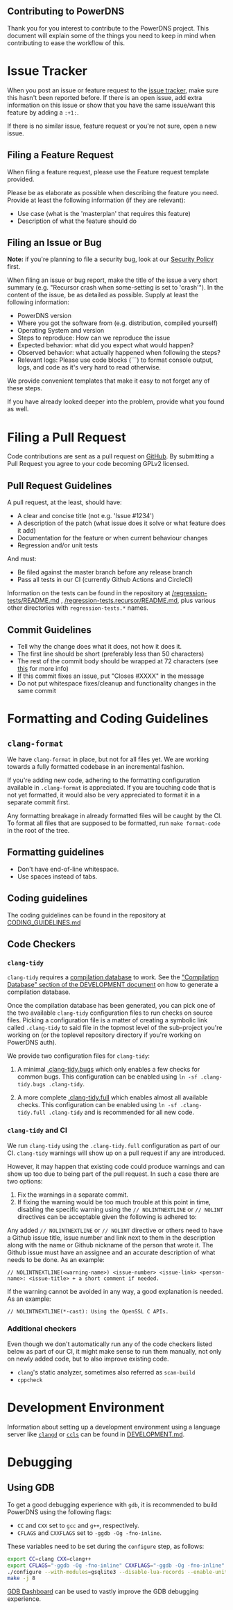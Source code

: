 Contributing to PowerDNS
------------------------
Thank you for you interest to contribute to the PowerDNS project. This document
will explain some of the things you need to keep in mind when contributing to
ease the workflow of this.

# Issue Tracker
When you post an issue or feature request to the
[issue tracker](https://github.com/PowerDNS/pdns/issues), make sure this hasn't
been reported before. If there is an open issue, add extra information on this
issue or show that you have the same issue/want this feature by adding a `:+1:`.

If there is no similar issue, feature request or you're not sure, open a new
issue.

## Filing a Feature Request
When filing a feature request, please use the Feature request template provided.

Please be as elaborate as possible when describing the feature you need. Provide
at least the following information (if they are relevant):

* Use case (what is the 'masterplan' that requires this feature)
* Description of what the feature should do

## Filing an Issue or Bug
**Note:** if you're planning to file a security bug, look at our
[Security Policy](https://doc.powerdns.com/md/security/) first.

When filing an issue or bug report, make the title of the issue a very short
summary (e.g. "Recursor crash when some-setting is set to 'crash'"). In the
content of the issue, be as detailed as possible. Supply at least the following
information:

* PowerDNS version
* Where you got the software from (e.g. distribution, compiled yourself)
* Operating System and version
* Steps to reproduce: How can we reproduce the issue
* Expected behavior: what did you expect what would happen?
* Observed behavior: what actually happened when following the steps?
* Relevant logs: Please use code blocks (\`\`\`) to format console output, logs, and code as it's very hard to read otherwise.

We provide convenient templates that make it easy to not forget any of these steps.

If you have already looked deeper into the problem, provide what you found as
well.

# Filing a Pull Request
Code contributions are sent as a pull request on [GitHub](https://github.com/PowerDNS/pdns/pulls).
By submitting a Pull Request you agree to your code becoming GPLv2 licensed.

## Pull Request Guidelines
A pull request, at the least, should have:

* A clear and concise title (not e.g. 'Issue #1234')
* A description of the patch (what issue does it solve or what feature does it add)
* Documentation for the feature or when current behaviour changes
* Regression and/or unit tests

And must:
* Be filed against the master branch before any release branch
* Pass all tests in our CI (currently Github Actions and CircleCI)

Information on the tests can be found in the repository at
[/regression-tests/README.md](https://github.com/PowerDNS/pdns/blob/master/regression-tests/README.md)
,
[/regression-tests.recursor/README.md](https://github.com/PowerDNS/pdns/blob/master/regression-tests.recursor/README.md),
plus various other directories with `regression-tests.*` names.

## Commit Guidelines
* Tell why the change does what it does, not how it does it.
* The first line should be short (preferably less than 50 characters)
* The rest of the commit body should be wrapped at 72 characters (see [this](http://tbaggery.com/2008/04/19/a-note-about-git-commit-messages.html) for more info)
* If this commit fixes an issue, put "Closes #XXXX" in the message
* Do not put whitespace fixes/cleanup and functionality changes in the same commit

# Formatting and Coding Guidelines

## `clang-format`

We have `clang-format` in place, but not for all files yet. We are working towards a fully formatted codebase in an incremental fashion.

If you're adding new code, adhering to the formatting configuration available in `.clang-format` is appreciated. If you are touching code that is not yet formatted, it would also be very appreciated to format it in a separate commit first.

Any formatting breakage in already formatted files will be caught by the CI. To format all files that are supposed to be formatted, run `make format-code` in the root of the tree.

## Formatting guidelines

* Don't have end-of-line whitespace.
* Use spaces instead of tabs.

## Coding guidelines

The coding guidelines can be found in the repository at
[CODING_GUIDELINES.md](https://github.com/PowerDNS/pdns/blob/master/CODING_GUIDELINES.md)

## Code Checkers

### `clang-tidy`

`clang-tidy` requires a [compilation database](https://clang.llvm.org/docs/JSONCompilationDatabase.html) to work.
See the ["Compilation Database" section of the DEVELOPMENT document](DEVELOPMENT.md#compilation-database) on how to generate a compilation database.

Once the compilation database has been generated, you can pick one of the two available `clang-tidy` configuration files to run checks on source files.
Picking a configuration file is a matter of creating a symbolic link called `.clang-tidy` to said file in the topmost level of the sub-project you're working on (or the toplevel repository directory if you're working on PowerDNS auth).

We provide two configuration files for `clang-tidy`:

1. A minimal [.clang-tidy.bugs](.clang-tidy.bugs) which only enables a few checks for common bugs.
   This configuration can be enabled using `ln -sf .clang-tidy.bugs .clang-tidy`.

2. A more complete [.clang-tidy.full](.clang-tidy.full) which enables almost all available checks.
   This configuration can be enabled using `ln -sf .clang-tidy.full .clang-tidy` and is recommended for all new code.

### `clang-tidy` and CI

We run `clang-tidy` using the `.clang-tidy.full` configuration as part of our CI. `clang-tidy` warnings will show up on a pull request if any are introduced.

However, it may happen that existing code could produce warnings and can show up too due to being part of the pull request. In such a case there are two options:

1. Fix the warnings in a separate commit.
2. If fixing the warning would be too much trouble at this point in time, disabling the specific warning using the `// NOLINTNEXTLINE` or `// NOLINT` directives can be acceptable given the following is adhered to:

Any added `// NOLINTNEXTLINE` or `// NOLINT` directive or others need to have a Github issue title, issue number and link next to them in the description along with the name or Github nickname of the person that wrote it. The Github issue must have an assignee and an accurate description of what needs to be done. As an example:

`// NOLINTNEXTLINE(<warning-name>) <issue-number> <issue-link> <person-name>: <issue-title> + a short comment if needed.`

If the warning cannot be avoided in any way, a good explanation is needed. As an example:

`// NOLINTNEXTLINE(*-cast): Using the OpenSSL C APIs.`

### Additional checkers

Even though we don't automatically run any of the code checkers listed below as part of our CI, it might make sense to run them manually, not only on newly added code, but to also improve existing code.

* `clang`'s static analyzer, sometimes also referred as `scan-build`
* `cppcheck`

# Development Environment

Information about setting up a development environment using a language server like [`clangd`](https://clangd.llvm.org/) or [`ccls`](https://github.com/MaskRay/ccls) can be found in [DEVELOPMENT.md](DEVELOPMENT.md).

# Debugging

## Using GDB

To get a good debugging experience with `gdb`, it is recommended to build PowerDNS using the following flags:

* `CC` and `CXX` set to `gcc` and `g++`, respectively.
* `CFLAGS` and `CXXFLAGS` set to `-ggdb -Og -fno-inline`.

These variables need to be set during the `configure` step, as follows:

```sh
export CC=clang CXX=clang++
export CFLAGS="-ggdb -Og -fno-inline" CXXFLAGS="-ggdb -Og -fno-inline"
./configure --with-modules=gsqlite3 --disable-lua-records --enable-unit-tests
make -j 8
```

[GDB Dashboard](https://github.com/cyrus-and/gdb-dashboard) can be used to vastly improve the GDB debugging experience.

